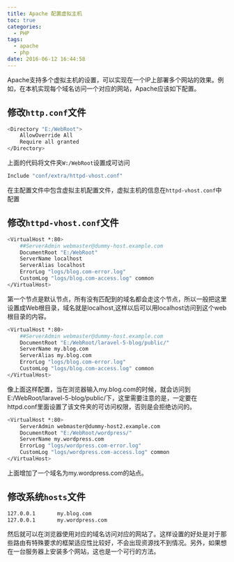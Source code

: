 ```yaml
---
title: Apache 配置虚拟主机
toc: true
categories:
  - PHP
tags:
  - apache
  - php
date: 2016-06-12 16:44:58
---
```

Apache支持多个虚拟主机的设置，可以实现在一个IP上部署多个网站的效果。例如，在本机实现每个域名访问一个对应的网站，Apache应该如下配置。

<!-- more -->

## 修改`http.conf`文件
``` bash
<Directory "E:/WebRoot">
    AllowOverride All
    Require all granted
</Directory>
```
上面的代码将文件夹`W:/WebRoot`设置成可访问

``` bash
Include "conf/extra/httpd-vhost.conf"
```
在主配置文件中包含虚拟主机配置文件，虚拟主机的信息在`httpd-vhost.conf`中配置

## 修改`httpd-vhost.conf`文件
``` bash
<VirtualHost *:80>
    ##ServerAdmin webmaster@dummy-host.example.com
    DocumentRoot "E:/WebRoot"
    ServerName localhost
    ServerAlias localhost
    ErrorLog "logs/blog.com-error.log"
    CustomLog "logs/blog.com-access.log" common
</VirtualHost>
```
第一个节点是默认节点，所有没有匹配到的域名都会走这个节点，所以一般把这里设置成Web根目录，域名就是localhost,这样以后可以用localhost访问到这个web根目录的内容。

``` bash
<VirtualHost *:80>
    ##ServerAdmin webmaster@dummy-host.example.com
    DocumentRoot "E:/WebRoot/laravel-5-blog/public/"
    ServerName my.blog.com
    ServerAlias my.blog.com
    ErrorLog "logs/blog.com-error.log"
    CustomLog "logs/blog.com-access.log" common
</VirtualHost>
```
像上面这样配置，当在浏览器输入my.blog.com的时候，就会访问到E:/WebRoot/laravel-5-blog/public/下，这里需要注意的是，一定要在httpd.conf里面设置了该文件夹的可访问权限，否则是会拒绝访问的。

``` bash
<VirtualHost *:80>
    ServerAdmin webmaster@dummy-host2.example.com
    DocumentRoot "E:/WebRoot/wordpress/"
    ServerName my.wordpress.com
    ErrorLog "logs/wordpress.com-error.log"
    CustomLog "logs/wordpress.com-access.log" common
</VirtualHost>
```
上面增加了一个域名为my.wordpress.com的站点。

## 修改系统`hosts`文件
``` bash
127.0.0.1       my.blog.com
127.0.0.1       my.wordpress.com
```
然后就可以在浏览器使用对应的域名访问对应的网站了。这样设置的好处是对于那些路由有特殊要求的框架适应性比较好，不会出现资源找不到情况。另外，如果想在一台服务器上安装多个网站，这也是一个可行的方法。